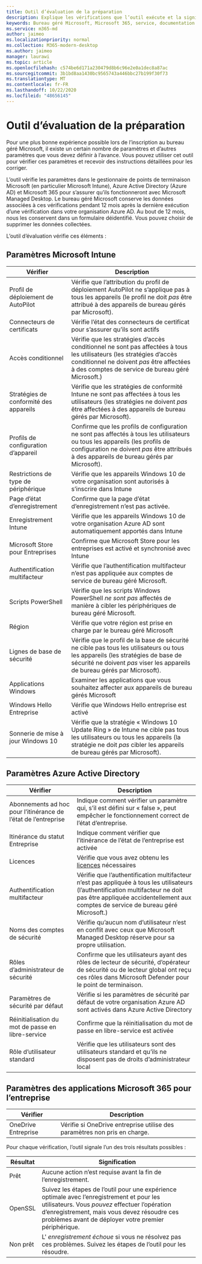 ```yaml
---
title: Outil d’évaluation de la préparation
description: Explique les vérifications que l’outil exécute et la signification des résultats
keywords: Bureau géré Microsoft, Microsoft 365, service, documentation
ms.service: m365-md
author: jaimeo
ms.localizationpriority: normal
ms.collection: M365-modern-desktop
ms.author: jaimeo
manager: laurawi
ms.topic: article
ms.openlocfilehash: c574be6d171a230479d8b6c96e2e0a1dec8a87ac
ms.sourcegitcommit: 3b1bd8aa1430bc9565743a446bbc27b199f30f73
ms.translationtype: MT
ms.contentlocale: fr-FR
ms.lasthandoff: 10/22/2020
ms.locfileid: "48656145"
---
```

# <a name="readiness-assessment-tool"></a>Outil d’évaluation de la préparation

Pour une plus bonne expérience possible lors de l’inscription au bureau géré Microsoft, il existe un certain nombre de paramètres et d’autres paramètres que vous devez définir à l’avance. Vous pouvez utiliser cet outil pour vérifier ces paramètres et recevoir des instructions détaillées pour les corriger.

L’outil vérifie les paramètres dans le gestionnaire de points de terminaison Microsoft (en particulier Microsoft Intune), Azure Active Directory (Azure AD) et Microsoft 365 pour s’assurer qu’ils fonctionneront avec Microsoft Managed Desktop. Le bureau géré Microsoft conserve les données associées à ces vérifications pendant 12 mois après la dernière exécution d’une vérification dans votre organisation Azure AD.  Au bout de 12 mois, nous les conservent dans un formulaire déidentifié.  Vous pouvez choisir de supprimer les données collectées.
 
L’outil d’évaluation vérifie ces éléments :

## <a name="microsoft-intune-settings"></a>Paramètres Microsoft Intune

|Vérifier  |Description  |
|---------|---------|
|Profil de déploiement de AutoPilot     | Vérifie que l’attribution du profil de déploiement AutoPilot ne s’applique pas à tous les appareils (le profil ne doit *pas* être attribué à des appareils de bureau gérés par Microsoft).       |
|Connecteurs de certificats     | Vérifie l’état des connecteurs de certificat pour s’assurer qu’ils sont actifs   |
|Accès conditionnel     | Vérifie que les stratégies d’accès conditionnel ne sont pas affectées à tous les utilisateurs (les stratégies d’accès conditionnel ne doivent *pas* être affectées à des comptes de service de bureau géré Microsoft.)    |
|Stratégies de conformité des appareils     | Vérifie que les stratégies de conformité Intune ne sont pas affectées à tous les utilisateurs (les stratégies ne doivent *pas* être affectées à des appareils de bureau gérés par Microsoft).    |
|Profils de configuration d’appareil     | Confirme que les profils de configuration ne sont pas affectés à tous les utilisateurs ou tous les appareils (les profils de configuration ne doivent *pas* être attribués à des appareils de bureau gérés par Microsoft).     |
|Restrictions de type de périphérique     | Vérifie que les appareils Windows 10 de votre organisation sont autorisés à s’inscrire dans Intune        |
|Page d’état d’enregistrement     | Confirme que la page d’état d’enregistrement n’est pas activée.      |
|Enregistrement Intune     | Vérifie que les appareils Windows 10 de votre organisation Azure AD sont automatiquement apportés dans Intune         |
|Microsoft Store pour Entreprises     | Confirme que Microsoft Store pour les entreprises est activé et synchronisé avec Intune        |
|Authentification multifacteur | Vérifie que l’authentification multifacteur n’est pas appliquée aux comptes de service de bureau géré Microsoft.
|Scripts PowerShell     | Vérifie que les scripts Windows PowerShell *ne sont pas* affectés de manière à cibler les périphériques de bureau géré Microsoft.    |
|Région     | Vérifie que votre région est prise en charge par le bureau géré Microsoft        |
|Lignes de base de sécurité     | Vérifie que le profil de la base de sécurité ne cible pas tous les utilisateurs ou tous les appareils (les stratégies de base de sécurité ne doivent *pas* viser les appareils de bureau gérés par Microsoft).       |
|Applications Windows     | Examiner les applications que vous souhaitez affecter aux appareils de bureau gérés Microsoft      |
|Windows Hello Entreprise     | Vérifie que Windows Hello entreprise est activé        |
|Sonnerie de mise à jour Windows 10     | Vérifie que la stratégie « Windows 10 Update Ring » de Intune ne cible pas tous les utilisateurs ou tous les appareils (la stratégie ne doit *pas* cibler les appareils de bureau gérés par Microsoft).     |


## <a name="azure-active-directory-settings"></a>Paramètres Azure Active Directory

|Vérifier  |Description  |
|---------|---------|
|Abonnements ad hoc pour l’itinérance de l’état de l’entreprise     | Indique comment vérifier un paramètre qui, s’il est défini sur « false », peut empêcher le fonctionnement correct de l’état d’entreprise.  |
|Itinérance du statut Entreprise     | Indique comment vérifier que l’itinérance de l’état de l’entreprise est activée       |
|Licences     | Vérifie que vous avez obtenu les [licences](prerequisites.md#more-about-licenses) nécessaires         |
|Authentification multifacteur     | Vérifie que l’authentification multifacteur n’est pas appliquée à tous les utilisateurs (l’authentification multifacteur ne doit pas être appliquée accidentellement aux comptes de service de bureau géré Microsoft.)|
|Noms des comptes de sécurité   | Vérifie qu’aucun nom d’utilisateur n’est en conflit avec ceux que Microsoft Managed Desktop réserve pour sa propre utilisation.        |
|Rôles d’administrateur de sécurité     | Confirme que les utilisateurs ayant des rôles de lecteur de sécurité, d’opérateur de sécurité ou de lecteur global ont reçu ces rôles dans Microsoft Defender pour le point de terminaison.         |
|Paramètres de sécurité par défaut | Vérifie si les paramètres de sécurité par défaut de votre organisation Azure AD sont activés dans Azure Active Directory |
|Réinitialisation du mot de passe en libre-service     | Confirme que la réinitialisation du mot de passe en libre-service est activée        |
|Rôle d’utilisateur standard     | Vérifie que les utilisateurs sont des utilisateurs standard et qu’ils ne disposent pas de droits d’administrateur local         |


## <a name="microsoft-365-apps-for-enterprise-settings"></a>Paramètres des applications Microsoft 365 pour l’entreprise

|Vérifier  |Description  |
|---------|---------|
|OneDrive Entreprise     | Vérifie si OneDrive entreprise utilise des paramètres non pris en charge.        |


Pour chaque vérification, l’outil signale l’un des trois résultats possibles :


|Résultat  |Signification  |
|---------|---------|
|Prêt     | Aucune action n’est requise avant la fin de l’enregistrement.        |
|OpenSSL    | Suivez les étapes de l’outil pour une expérience optimale avec l’enregistrement et pour les utilisateurs. Vous *pouvez* effectuer l’opération d’enregistrement, mais vous devez résoudre ces problèmes avant de déployer votre premier périphérique.        |
|Non prêt | L' *enregistrement échoue* si vous ne résolvez pas ces problèmes. Suivez les étapes de l’outil pour les résoudre.        |
